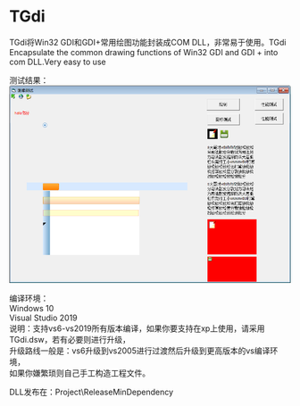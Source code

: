 # TGdi
TGdi将Win32 GDI和GDI+常用绘图功能封装成COM DLL，非常易于使用。TGdi Encapsulate the common drawing functions of Win32 GDI and GDI + into com DLL.Very easy to use      
   
测试结果：   
![image](https://github.com/bzmework/TGdi/blob/master/test.jpg)      
   
编译环境：   
Windows 10   
Visual Studio 2019   
说明：支持vs6-vs2019所有版本编译，如果你要支持在xp上使用，请采用TGdi.dsw，若有必要则进行升级，   
升级路线一般是：vs6升级到vs2005进行过渡然后升级到更高版本的vs编译环境，   
如果你嫌繁琐则自己手工构造工程文件。   
   
DLL发布在：Project\ReleaseMinDependency    
